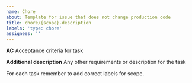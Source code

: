```yaml
---
name: Chore
about: Template for issue that does not change production code
title: chore/{scope}-description
labels: 'type: chore'
assignees: ''
---
```


**AC**
Acceptance criteria for task

**Additional description**
Any other requirements or description for the task

For each task remember to add correct labels for scope.
